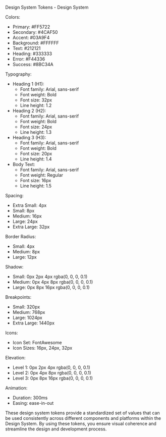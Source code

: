 
Design System Tokens - Design System

Colors:
- Primary: #FF5722
- Secondary: #4CAF50
- Accent: #03A9F4
- Background: #FFFFFF
- Text: #212121
- Heading: #333333
- Error: #F44336
- Success: #8BC34A

Typography:
- Heading 1 (H1):
  - Font family: Arial, sans-serif
  - Font weight: Bold
  - Font size: 32px
  - Line height: 1.2
- Heading 2 (H2):
  - Font family: Arial, sans-serif
  - Font weight: Bold
  - Font size: 24px
  - Line height: 1.3
- Heading 3 (H3):
  - Font family: Arial, sans-serif
  - Font weight: Bold
  - Font size: 20px
  - Line height: 1.4
- Body Text:
  - Font family: Arial, sans-serif
  - Font weight: Regular
  - Font size: 16px
  - Line height: 1.5

Spacing:
- Extra Small: 4px
- Small: 8px
- Medium: 16px
- Large: 24px
- Extra Large: 32px

Border Radius:
- Small: 4px
- Medium: 8px
- Large: 12px

Shadow:
- Small: 0px 2px 4px rgba(0, 0, 0, 0.1)
- Medium: 0px 4px 8px rgba(0, 0, 0, 0.1)
- Large: 0px 8px 16px rgba(0, 0, 0, 0.1)

Breakpoints:
- Small: 320px
- Medium: 768px
- Large: 1024px
- Extra Large: 1440px

Icons:
- Icon Set: FontAwesome
- Icon Sizes: 16px, 24px, 32px

Elevation:
- Level 1: 0px 2px 4px rgba(0, 0, 0, 0.1)
- Level 2: 0px 4px 8px rgba(0, 0, 0, 0.1)
- Level 3: 0px 8px 16px rgba(0, 0, 0, 0.1)

Animation:
- Duration: 300ms
- Easing: ease-in-out

These design system tokens provide a standardized set of values that can be used consistently across different components and platforms within the Design System. By using these tokens, you ensure visual coherence and streamline the design and development process.

